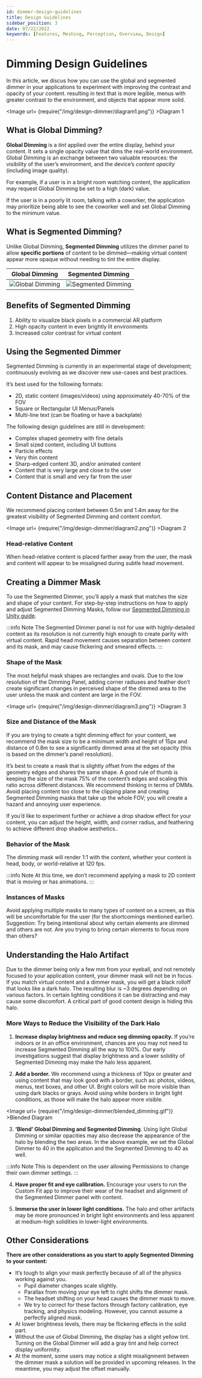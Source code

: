 ```yaml
---
id: dimmer-design-guidelines
title: Design Guidelines
sidebar_position: 3
date: 07/22/2022
keywords: [Features, Meshing, Perception, Overview, Design]
---
```


# Dimming Design Guidelines

In this article, we discus how you can use the global and segmented dimmer in your applications to experiment with improving the contrast and opacity of your content. resulting in text that is more legible, menus with greater contrast to the environment, and objects that appear more solid.

<Image url= {require("/img/design-dimmer/diagram1.png")} >Diagram 1</Image>

## What is Global Dimming?

**Global Dimming** is a *tint* applied over the entire display, behind your content. It sets a single opacity value that dims the real-world environment. Global Dimming is an exchange between two valuable resources: the visibility of the user’s environment, and the device’s *content opacity* (including image quality).

For example, if a user is in a bright room watching content, the application may request Global Dimming be set to a high (dark) value.

If the user is in a poorly lit room, talking with a coworker, the application may prioritize being able to see the coworker well and set Global Dimming to the minimum value.

## What is Segmented Dimming?

Unlike Global Dimming, **Segmented Dimming** utilizes the dimmer panel to allow **specific portions** of content to be dimmed—making virtual content appear more opaque without needing to tint the entire display.

| Global Dimming | Segmented Dimming |
| ----------- | ----------- |
| ![Global Dimming](/img/design-dimmer/global_dimming.gif)    | ![Segmented Dimming](/img/design-dimmer/segmented_dimming.gif)       |

## Benefits of Segmented Dimming

1. Ability to visualize black pixels in a commercial AR platform
2. High opacity content in even brightly lit environments
3. Increased color contrast for virtual content

## Using the Segmented Dimmer

Segmented Dimming is currently in an experimental stage of development; continuously evolving as we discover new use-cases and best practices.

It’s best used for the following formats:

- 2D, static content (images/videos) using approximately 40-70% of the FOV
- Square or Rectangular UI Menus/Panels
- Multi-line text (can be floating or have a backplate)

The following design guidelines are still in development:

- Complex shaped geometry with fine details
- Small sized content, including UI buttons
- Particle effects
- Very thin content
- Sharp-edged content
3D, and/or animated content
- Content that is very large and close to the user
- Content that is small and very far from the user

## Content Distance and Placement

We recommend placing content between 0.5m and 1.4m away for the greatest visibility of Segmented Dimming and content comfort.

<Image url= {require("/img/design-dimmer/diagram2.png")} >Diagram 2</Image>

### Head-relative Content

When head-relative content is placed farther away from the user, the mask and content will appear to be misaligned during subtle head movement.

## Creating a Dimmer Mask

To use the Segmented Dimmer, you’ll apply a mask that matches the size and shape of your content. For step-by-step instructions on how to apply and adjust Segmented Dimming Masks, follow our [Segmented Dimming in Unity guide](/versioned_docs/version-02-Aug-2023/guides/unity/display/unity-segmented-dimming.md).

:::info Note
The Segmented Dimmer panel is not for use with highly-detailed content as its resolution is not currently high enough to create parity with virtual content. Rapid head movement causes separation between content and its mask, and may cause flickering and smeared effects.
:::

### Shape of the Mask

The most helpful mask shapes are rectangles and ovals. Due to the low resolution of the Dimming Panel, adding corner radiuses and feather don’t create significant changes in perceived shape of the dimmed area to the user unless the mask and content are large in the FOV.

<Image url= {require("/img/design-dimmer/diagram3.png")} >Diagram 3</Image>

### Size and Distance of the Mask

If you are trying to create a tight dimming effect for your content, we recommend the mask size to be a minimum width and height of 15px and distance of 0.8m to see a significantly dimmed area at the set opacity (this is based on the dimmer’s panel resolution).

It’s best to create a mask that is slightly offset from the edges of the geometry edges and shares the same shape. A good rule of thumb is keeping the size of the mask 75% of the content’s edges and scaling this ratio across different distances. We recommend thinking in terms of DMMs. Avoid placing content too close to the clipping plane and creating Segmented Dimming masks that take up the whole FOV; you will create a hazard and annoying user experience.

If you’d like to experiment further or achieve a drop shadow effect for your content, you can adjust the height, width, and corner radius, and feathering to achieve different drop shadow aesthetics..

### Behavior of the Mask

The dimming mask will render 1:1 with the content, whether your content is head, body, or world-relative at 120 fps.

:::info Note
At this time, we don’t recommend applying a mask to 2D content that is moving or has animations.
:::

### Instances of Masks

Avoid applying multiple masks to many types of content on a screen, as this will be uncomfortable for the user (for the shortcomings mentioned earlier).  Suggestion: Try being intentional about why certain elements are dimmed and others are not. Are you trying to bring certain elements to focus more than others?

## Understanding the Halo Artifact

Due to the dimmer being only a few mm from your eyeball, and not remotely focused to your application content, your dimmer mask will not be in focus. If you match virtual content and a dimmer mask, you will get a black rolloff that looks like a dark halo. The resulting blur is ~3 degrees depending on various factors. In certain lighting conditions it can be  distracting  and may cause some discomfort. A critical part of good content design is hiding this halo.

### More Ways to Reduce the Visibility of the Dark Halo

1. **Increase display brightness and reduce seg dimming opacity.**
If you’re indoors or in an office environment, chances are you may not need to increase Segmented Dimming all the way to 100%. Our early investigations suggest that display brightness and a lower solidity of Segmented Dimming may make the halo less apparent.

2. **Add a border.**
We recommend using a thickness of 10px or greater and using content that may look good with a border, such as: photos, videos, menus, text boxes, and other UI. Bright colors will be more visible  than using dark blacks or grays. Avoid using white borders in bright light conditions, as those will make the halo appear more visible.

<Image url= {require("/img/design-dimmer/blended_dimming.gif")} >Blended Diagram</Image>

3. **‘Blend’ Global Dimming and Segmented Dimming**.
Using light Global Dimming or similar opacities may also decrease the appearance of the halo by blending the two areas. In the above example, we set the Global Dimmer to 40 in the application and the Segmented Dimming to 40 as well.

:::info Note
This is dependent on the user allowing Permissions to change their own dimmer settings.
:::

4. **Have proper fit and eye calibration.**
Encourage your users to run the Custom Fit app to improve their wear of the headset and  alignment of the Segmented Dimmer panel with content.

5. **Immerse the user in lower light conditions.**
The halo and other artifacts may be more pronounced in bright light environments and less apparent at medium-high solidities in lower-light environments.

## Other Considerations

**There are other considerations as you start to apply Segmented Dimming to your content:**

- It’s tough to align your mask perfectly because of all of the physics working against you.
  - Pupil diameter changes scale slightly.
  - Parallax from moving your eye left to right shifts the dimmer mask.
  - The headset shifting on your head causes the dimmer mask to move.
  - We try to correct for these factors through factory calibration, eye tracking, and physics modeling. However, you cannot assume a perfectly aligned mask.
- At lower brightness levels, there may be flickering effects in the solid part.
- Without the use of Global Dimming, the display has a slight yellow tint. Turning on the Global Dimmer will add a gray tint and help correct display uniformity.
- At the moment, some users may notice a slight misalignment between the dimmer mask a solution will be provided in upcoming releases. In the meantime, you may adjust the offset manually.

